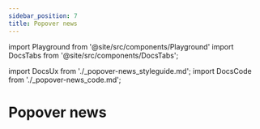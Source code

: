 ```yaml
---
sidebar_position: 7
title: Popover news
---
```


import Playground from '@site/src/components/Playground'
import DocsTabs from '@site/src/components/DocsTabs';

import DocsUx from './\_popover-news_styleguide.md';
import DocsCode from './\_popover-news_code.md';

# Popover news

<DocsTabs styleguide={DocsUx} code={DocsCode} />
